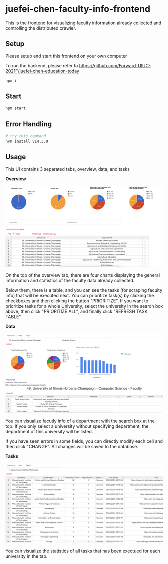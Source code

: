 # juefei-chen-faculty-info-frontend

This is the frontend for visualizing faculty information already collected and controlling the distributed crawler.

## Setup

Please setup and start this frontend on your own computer

To run the backend, please refer to https://github.com/Forward-UIUC-2021F/juefei-chen-education-today

```bash
npm i
```

## Start

```bash
npm start
```

## Error Handling

```bash
# try this command
nvm install v14.3.0
```

## Usage

This UI contains 3 separated tabs, overview, data, and tasks

**Overview**

![1](https://github.com/Forward-UIUC-2021F/juefei-chen-faculty-info-frontend/blob/main/readme_img/1.png)

On the top of the overview tab, there are four charts displaying the general information and statistics of the faculty data already collected.

Below them, there is a table, and you can see the tasks (for scraping faculty info) that will be executed next. You can prioritize task(s) by clicking the checkboxes and then clicking the button "PRIORITIZE". If you want to prioritize tasks for a whole University, select the university in the search box above, then click "PRIORITIZE ALL", and finally click "REFRESH TASK TABLE".

**Data**

![1](https://github.com/Forward-UIUC-2021F/juefei-chen-faculty-info-frontend/blob/main/readme_img/2.png)

You can visualize facutly info of a department with the search box at the top. If you only select a university without specifying department, the department of this university will be listed.

If you have seen errors in some fields, you can directly modify each cell and then click "CHANGE". All changes will be saved to the database.

**Tasks**

![1](https://github.com/Forward-UIUC-2021F/juefei-chen-faculty-info-frontend/blob/main/readme_img/3.png)

You can visualize the statistics of all tasks that has been exectued for each university in the tab.

